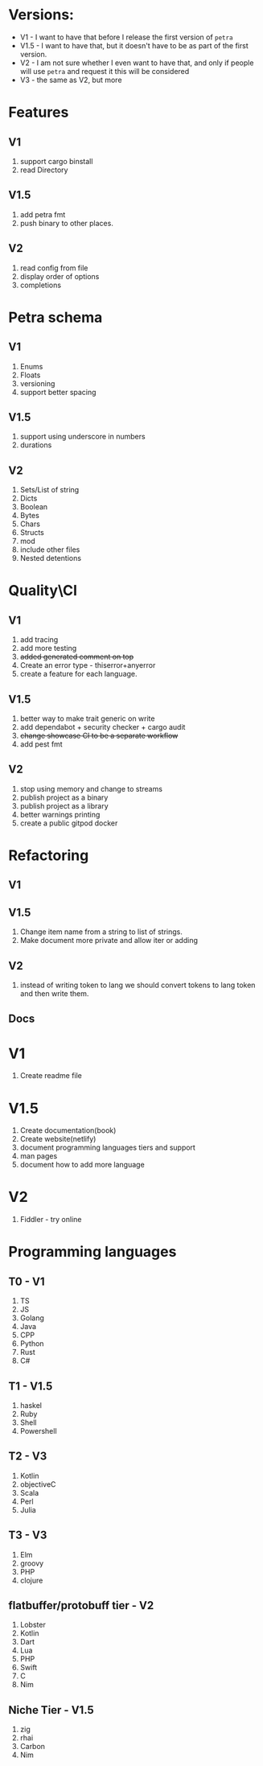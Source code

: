 
# Versions:
- V1 - I want to have that before I release the first version of `petra`
- V1.5 - I want to have that, but it doesn't have to be as part of the first version.
- V2 - I am not sure whether I even want to have that, and only if people will use `petra` and request it this will be considered
- V3 - the same as V2, but more

# Features
## V1
1. support cargo binstall
1. read Directory
## V1.5
1. add petra fmt
2. push binary to other places.

## V2
1. read config from file
1. display order of options
1. completions

# Petra schema
## V1
1. Enums
1. Floats
1. versioning
1. support better spacing

## V1.5
1. support using underscore in numbers
1. durations

## V2
1. Sets/List of string
1. Dicts
1. Boolean
1. Bytes
1. Chars
1. Structs
1. mod
1. include other files
1. Nested detentions





# Quality\CI
## V1
1. add tracing
1. add more testing
1. ~~added generated comment on top~~
1. Create an error type - thiserror+anyerror
1. create a feature for each language.

## V1.5
1. better way to make trait generic on write
1. add dependabot + security checker + cargo audit
1. ~~change showcase CI to be a separate workflow~~
1. add pest fmt

## V2
1. stop using memory and change to streams
1. publish project as a binary
1. publish project as a library
1. better warnings printing
1. create a public gitpod docker

# Refactoring
## V1
## V1.5
1. Change item name from a string to list of strings.
1. Make document more private and allow iter or adding

## V2
1. instead of writing token to lang we should convert tokens to lang token and then write them.

## Docs
# V1
1. Create readme file

# V1.5
1. Create documentation(book)
1. Create website(netlify)
1. document programming languages tiers and support 
1. man pages
1. document how to add more language

# V2
1. Fiddler - try online



# Programming languages
## T0 - V1
1. TS
1. JS
1. Golang
1. Java
1. CPP
1. Python
1. Rust
1. C#

## T1 - V1.5
1. haskel
1. Ruby
1. Shell
1. Powershell

## T2 - V3
1. Kotlin
1. objectiveC
1. Scala	
1. Perl
1. Julia

## T3 - V3
1. Elm
1. groovy
1. PHP
1. clojure

## flatbuffer/protobuff tier - V2
1. Lobster
1. Kotlin
1. Dart
1. Lua
1. PHP
1. Swift
1. C
1. Nim

## Niche Tier - V1.5
1. zig
1. rhai
1. Carbon
1. Nim